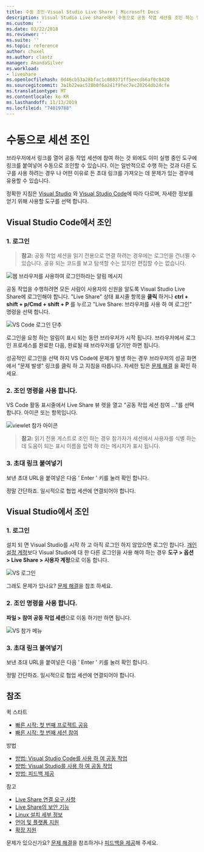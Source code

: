 ```yaml
---
title: 수동 조인-Visual Studio Live Share | Microsoft Docs
description: Visual Studio Live share에서 수동으로 공동 작업 세션을 조인 하는 방법에 대 한 정보입니다.
ms.custom: ''
ms.date: 03/22/2018
ms.reviewer: ''
ms.suite: ''
ms.topic: reference
author: chuxel
ms.author: clantz
manager: AmandaSilver
ms.workload:
- liveshare
ms.openlocfilehash: 0d46cb53a28bfac1c088371ff5eecdb6af0c8420
ms.sourcegitcommit: 3a1b22eac528b0f6a241f9fec7ec20264db24cfe
ms.translationtype: MT
ms.contentlocale: ko-KR
ms.lasthandoff: 11/13/2019
ms.locfileid: "74019788"
---
```

# <a name="join-a-session-manually"></a>수동으로 세션 조인

브라우저에서 링크를 열어 공동 작업 세션에 참여 하는 것 외에도 이미 실행 중인 도구에 링크를 붙여넣어 수동으로 조인할 수 있습니다. 이는 일반적으로 수행 하는 것과 다른 도구를 사용 하려는 경우 나 어떤 이유로 든 초대 링크를 가져오는 데 문제가 있는 경우에 유용할 수 있습니다.

정확한 지침은 [Visual Studio](#join-from-visual-studio) 와 [Visual Studio Code](#join-from-visual-studio-code)에 따라 다르며, 자세한 정보를 얻기 위해 사용할 도구를 선택 합니다.

## <a name="join-from-visual-studio-code"></a>Visual Studio Code에서 조인

### <a name="1-sign-in"></a>1. 로그인

>**참고:** 공동 작업 세션을 읽기 전용으로 연결 하려는 경우에는 로그인을 건너뛸 수 있습니다. 공유 되는 코드를 보고 탐색할 수는 있지만 편집할 수는 없습니다.

![웹 브라우저를 사용하여 로그인하라는 알림 메시지](../media/vscode-sign-in-toast.png)

공동 작업을 수행하려면 모든 사람이 사용자의 신원을 알도록 Visual Studio Live Share에 로그인해야 합니다. "Live Share" 상태 표시줄 항목을 **클릭** 하거나 **ctrl + shift + p/Cmd + shift + P** 를 누르고 "Live Share: 브라우저를 사용 하 여 로그인" 명령을 선택 합니다.

![VS Code 로그인 단추](../media/vscode-sign-in-button.png)

로그인을 요청 하는 알림이 표시 되는 동안 브라우저가 시작 됩니다. 브라우저에서 로그인 프로세스를 완료한 다음, 완료될 때 브라우저를 닫기만 하면 됩니다.

성공적인 로그인을 선택 하지 VS Code에 문제가 발생 하는 경우 브라우저의 성공 화면에서 "문제 발생" 링크를 클릭 하 고 지침을 따릅니다. 자세한 팁은 [문제 해결](../troubleshooting.md#sign-in) 을 확인 하세요.

### <a name="2-use-the-join-command"></a>2. 조인 명령을 사용 합니다.

VS Code 활동 표시줄에서 Live Share 뷰 렛을 열고 "공동 작업 세션 참여 ..."를 선택 합니다. 아이콘 또는 항목입니다.

![viewlet 참가 아이콘](../media/vscode-join-viewlet.png)

>**참고:** 읽기 전용 게스트로 조인 하는 경우 참가자가 세션에서 사용자를 식별 하는 데 도움이 되는 표시 이름을 입력 하 라는 메시지가 표시 됩니다.

### <a name="3-paste-the-invite-link"></a>3. 초대 링크 붙여넣기

보낸 초대 URL을 붙여넣은 다음 ' Enter ' 키를 눌러 확인 합니다.

정말 간단하죠. 일시적으로 협업 세션에 연결되어야 합니다.

## <a name="join-from-visual-studio"></a>Visual Studio에서 조인

### <a name="1-sign-in"></a>1. 로그인

설치 되 면 Visual Studio를 시작 하 고 아직 로그인 하지 않았으면 로그인 합니다. [개인 설정 계정](https://docs.microsoft.com/en-us/visualstudio/ide/signing-in-to-visual-studio)보다 Visual Studio에 대 한 다른 로그인을 사용 해야 하는 경우 **도구 &gt; 옵션 &gt; Live Share &gt; 사용자 계정**으로 이동 합니다.

![VS 로그인](../media/vs-sign-in-button.png)

그래도 문제가 있나요? [문제 해결](../troubleshooting.md#sign-in)을 참조 하세요.

### <a name="2-use-the-join-command"></a>2. 조인 명령을 사용 합니다.

**파일 > 참여 공동 작업 세션**으로 이동 하기만 하면 됩니다.

![VS 참가 메뉴](../media/vs-join.png)

### <a name="3-paste-the-invite-link"></a>3. 초대 링크 붙여넣기

보낸 초대 URL을 붙여넣은 다음 ' Enter ' 키를 눌러 확인 합니다.

정말 간단하죠. 일시적으로 협업 세션에 연결되어야 합니다.

## <a name="see-also"></a>참조

퀵 스타트

- [빠른 시작: 첫 번째 프로젝트 공유](../quickstart/share.md)
- [빠른 시작: 첫 번째 세션 참여](../quickstart/join.md)

방법

- [방법: Visual Studio Code를 사용 하 여 공동 작업](../use/vscode.md)
- [방법: Visual Studio를 사용 하 여 공동 작업](../use/vs.md)
- [방법: 피드백 제공](../support.md)

참고

- [Live Share 연결 요구 사항](connectivity.md)
- [Live Share의 보안 기능](security.md)
- [Linux 설치 세부 정보](linux.md)
- [언어 및 플랫폼 지원](platform-support.md)
- [확장 지원](extensions.md)

문제가 있으신가요? [문제 해결](../troubleshooting.md)을 참조하거나 [피드백을 제공](../support.md)해 주세요.
